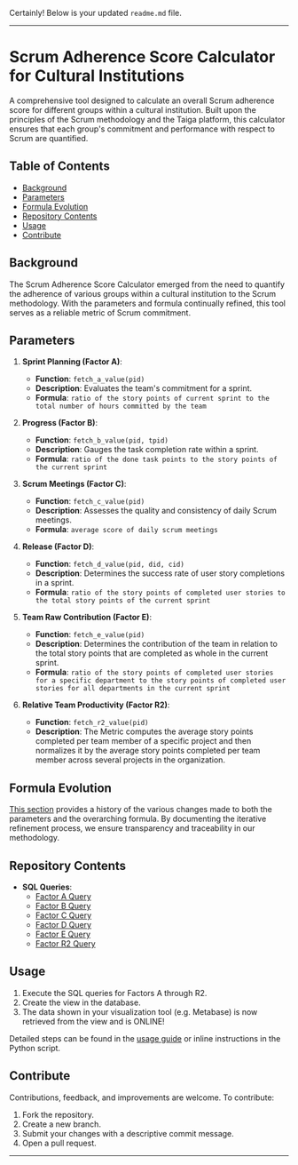 Certainly! Below is your updated `readme.md` file.

---

# Scrum Adherence Score Calculator for Cultural Institutions

A comprehensive tool designed to calculate an overall Scrum adherence score for different groups within a cultural institution. Built upon the principles of the Scrum methodology and the Taiga platform, this calculator ensures that each group's commitment and performance with respect to Scrum are quantified.

## Table of Contents
- [Background](#background)
- [Parameters](#parameters)
- [Formula Evolution](#formula-evolution)
- [Repository Contents](#repository-contents)
- [Usage](#usage)
- [Contribute](#contribute)

## Background

The Scrum Adherence Score Calculator emerged from the need to quantify the adherence of various groups within a cultural institution to the Scrum methodology. With the parameters and formula continually refined, this tool serves as a reliable metric of Scrum commitment.

## Parameters

1. **Sprint Planning (Factor A)**:
    - **Function**: `fetch_a_value(pid)`
    - **Description**: Evaluates the team's commitment for a sprint.
    - **Formula**: `ratio of the story points of current sprint to the total number of hours committed by the team`
    
2. **Progress (Factor B)**:
    - **Function**: `fetch_b_value(pid, tpid)`
    - **Description**: Gauges the task completion rate within a sprint.
    - **Formula**: `ratio of the done task points to the story points of the current sprint`
    
3. **Scrum Meetings (Factor C)**:
    - **Function**: `fetch_c_value(pid)`
    - **Description**: Assesses the quality and consistency of daily Scrum meetings.
    - **Formula**: `average score of daily scrum meetings`
    
4. **Release (Factor D)**:
    - **Function**: `fetch_d_value(pid, did, cid)`
    - **Description**: Determines the success rate of user story completions in a sprint.
    - **Formula**: `ratio of the story points of completed user stories to the total story points of the current sprint`

5. **Team Raw Contribution (Factor E)**:
    - **Function**: `fetch_e_value(pid)`
    - **Description**: Determines the contribution of the team in relation to the total story points that are completed as whole in the current sprint.
    - **Formula**: `ratio of the story points of completed user stories for a specific department to the story points of completed user stories for all departments in the current sprint`

6. **Relative Team Productivity  (Factor R2)**:
    - **Function**: `fetch_r2_value(pid)`
    - **Description**: The Metric computes the average story points completed per team member of a specific project and then normalizes it by the average story points completed per team member across several projects in the organization.

## Formula Evolution

[This section](https://docs.google.com/document/d/1C2Dp8DS4XJ6Q252b2aLyR4glQ-CHptWlRDdlIBfs6ng/edit#heading=h.1ta9kqkjujm9) provides a history of the various changes made to both the parameters and the overarching formula. By documenting the iterative refinement process, we ensure transparency and traceability in our methodology.

## Repository Contents

- **SQL Queries**:
    - [Factor A Query](https://github.com/okaeiz/ScrumScore/blob/main/A%20factor.sql)
    - [Factor B Query](https://github.com/okaeiz/ScrumScore/blob/main/B%20factor.sql) 
    - [Factor C Query](https://github.com/okaeiz/ScrumScore/blob/main/C%20factor.sql)
    - [Factor D Query](https://github.com/okaeiz/ScrumScore/blob/main/D%20factor.sql)
    - [Factor E Query](https://github.com/okaeiz/ScrumScore/blob/main/E%20factor.sql)
    - [Factor R2 Query](https://github.com/okaeiz/ScrumScore/blob/main/R2%20factor.sql)
    
## Usage

1. Execute the SQL queries for Factors A through R2.
2. Create the view in the database.
3. The data shown in your visualization tool (e.g. Metabase) is now retrieved from the view and is ONLINE!

Detailed steps can be found in the [usage guide](https://docs.google.com/document/d/1C2Dp8DS4XJ6Q252b2aLyR4glQ-CHptWlRDdlIBfs6ng/edit#heading=h.o1j4rmhg8qcc) or inline instructions in the Python script.

## Contribute

Contributions, feedback, and improvements are welcome. To contribute:
1. Fork the repository.
2. Create a new branch.
3. Submit your changes with a descriptive commit message.
4. Open a pull request.

---
